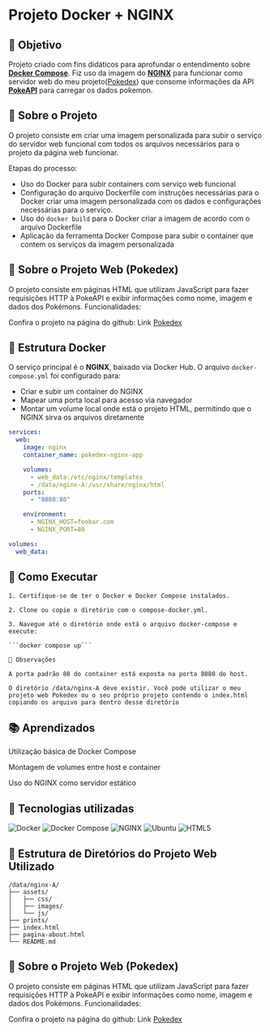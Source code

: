 # Projeto Docker + NGINX

## 📌 Objetivo

Projeto criado com fins didáticos para aprofundar o entendimento sobre [**Docker Compose**](https://docs.docker.com/compose/). Fiz uso da imagem do [**NGINX**](https://hub.docker.com/_/nginx) para funcionar como servidor web do meu projeto([Pokedex](https://github.com/rgr147/pokedex)) que consome informações da API [**PokeAPI**](https://pokeapi.co/) para carregar os dados pokemon.

## 🧠 Sobre o Projeto

O projeto consiste em criar uma imagem personalizada para subir o serviço do servidor web funcional com todos os arquivos necessários para o projeto da página web funcionar.

Etapas do processo:

- Uso do Docker para subir containers com serviço web funcional 
- Configuração do arquivo Dockerfile com instruções necessárias para o Docker criar uma imagem personalizada com os dados e configurações necessárias para o serviço.
- Uso do ```docker build``` para o Docker criar a imagem de acordo com o arquivo Dockerfile
- Aplicação da ferramenta Docker Compose para subir o container que contem os serviços da imagem personalizada




## 🧠 Sobre o Projeto Web (Pokedex)

O projeto consiste em páginas HTML que utilizam JavaScript para fazer requisições HTTP à PokeAPI e exibir informações como nome, imagem e dados dos Pokémons.
Funcionalidades:

Confira o projeto na página do github: Link [Pokedex](https://github.com/rgr147/pokedex)

## 🐳 Estrutura Docker

O serviço principal é o **NGINX**, baixado via Docker Hub. O arquivo `docker-compose.yml` foi configurado para:

- Criar e subir um container do NGINX
- Mapear uma porta local para acesso via navegador
- Montar um volume local onde está o projeto HTML, permitindo que o NGINX sirva os arquivos diretamente

```yaml
services:
  web:
    image: nginx
    container_name: pokedex-nginx-app

    volumes:
      - web_data:/etc/nginx/templates
      - /data/nginx-A:/usr/share/nginx/html
    ports:
      - "8080:80"

    environment:
      - NGINX_HOST=foobar.com
      - NGINX_PORT=80

volumes:
  web_data:
```

## 🚀 Como Executar

    1. Certifique-se de ter o Docker e Docker Compose instalados.

    2. Clone ou copie o diretório com o compose-docker.yml.

    3. Navegue até o diretório onde está o arquivo docker-compose e execute:

    ```docker compose up```

    📝 Observações

    A porta padrão 80 do container está exposta na porta 8080 do host.

    O diretório /data/nginx-A deve existir. Você pode utilizar o meu projeto web Pokedex ou o seu próprio projeto contendo o index.html copiando os arquivo para dentro desse diretório

## 📚 Aprendizados

 Utilização básica de Docker Compose

 Montagem de volumes entre host e container

 Uso do NGINX como servidor estático

## 📌 Tecnologias utilizadas

![Docker](https://img.shields.io/badge/Docker-2CA5E0?style=for-the-badge&logo=docker&logoColor=white)  ![Docker Compose](https://img.shields.io/badge/Docker%20Compose-2496ED?style=for-the-badge&logo=docker&logoColor=white)  ![NGINX](https://img.shields.io/badge/Nginx-009639?style=for-the-badge&logo=nginx&logoColor=white)  ![Ubuntu](https://img.shields.io/badge/Ubuntu-E95420?style=for-the-badge&logo=ubuntu&logoColor=white)  ![HTML5](https://img.shields.io/badge/html5-%23E34F26.svg?style=for-the-badge&logo=html5&logoColor=white)

 ## 📁 Estrutura de Diretórios do Projeto Web Utilizado
```
/data/nginx-A/
├── assets/
│   ├── css/
│   ├── images/
│   └── js/
├── prints/
├── index.html
├── pagina-about.html
└── README.md
```

## 🧠 Sobre o Projeto Web (Pokedex)

O projeto consiste em páginas HTML que utilizam JavaScript para fazer requisições HTTP à PokeAPI e exibir informações como nome, imagem e dados dos Pokémons.
Funcionalidades:

Confira o projeto na página do github: Link [Pokedex](https://github.com/rgr147/pokedex)

